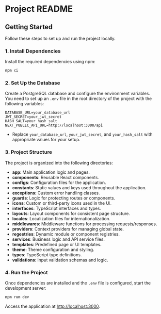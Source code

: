 # Project README

## Getting Started

Follow these steps to set up and run the project locally.

### 1. Install Dependencies

Install the required dependencies using npm:

```bash
npm ci
```

### 2. Set Up the Database

Create a PostgreSQL database and configure the environment variables. You need to set up an `.env` file in the root directory of the project with the following variables:

```env
DATABASE_URL=your_database_url
JWT_SECRET=your_jwt_secret
HASH_SALT=your_hash_salt
NEXT_PUBLIC_API_URL=http://localhost:3000/api
```

- Replace `your_database_url`, `your_jwt_secret`, and `your_hash_salt` with appropriate values for your setup.

### 3. Project Structure

The project is organized into the following directories:

- **app**: Main application logic and pages.
- **components**: Reusable React components.
- **configs**: Configuration files for the application.
- **constants**: Static values and keys used throughout the application.
- **exceptions**: Custom error handling classes.
- **guards**: Logic for protecting routes or components.
- **icons**: Custom or third-party icons used in the UI.
- **interfaces**: TypeScript interfaces and types.
- **layouts**: Layout components for consistent page structure.
- **locales**: Localization files for internationalization.
- **middlewares**: Middleware functions for processing requests/responses.
- **providers**: Context providers for managing global state.
- **regestries**: Dynamic module or component registries.
- **services**: Business logic and API service files.
- **templates**: Predefined page or UI templates.
- **theme**: Theme configuration and styling.
- **types**: TypeScript type definitions.
- **validations**: Input validation schemas and logic.

### 4. Run the Project

Once dependencies are installed and the `.env` file is configured, start the development server:

```bash
npm run dev
```

Access the application at [http://localhost:3000](http://localhost:3000).
